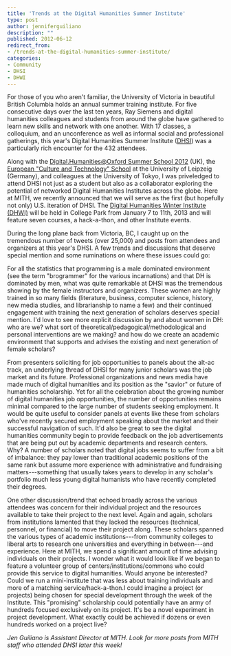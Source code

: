 ```yaml
---
title: 'Trends at the Digital Humanities Summer Institute'
type: post
author: jenniferguiliano
description: ""
published: 2012-06-12
redirect_from: 
- /trends-at-the-digital-humanities-summer-institute/
categories:
- Community
- DHSI
- DHWI
---
```

For those of you who aren't familiar, the University of Victoria in beautiful British Columbia holds an annual summer training institute. For five consecutive days over the last ten years, Ray Siemens and digital humanities colleagues and students from around the globe have gathered to learn new skills and network with one another. With 17 classes, a colloquium, and an unconference as well as informal social and professional gatherings, this year's Digital Humanities Summer Institute ([DHSI](http://www.dhsi.org)) was a particularly rich encounter for the 432 attendees.

Along with the [Digital.Humanities@Oxford Summer School 2012](http://digital.humanities.ox.ac.uk/dhoxss/) (UK), the [European "Culture and Technology" School](http://www.culingtec.uni-leipzig.de/ESU_C_T/node/97) at the University of Leipzeig (Germany), and colleagues at the University of Tokyo, I was priveledged to attend DHSI not just as a student but also as a collaborator exploring the potential of networked Digital Humanities Institutes across the globe. Here at MITH, we recently announced that we will serve as the first (but hopefully not only) U.S. iteration of DHSI. The [Digital Humanities Winter Institute (DHWI)](http://www.mith.umd.edu/dhwi/) will be held in College Park from January 7 to 11th, 2013 and will feature seven courses, a hack-a-thon, and other Institute events.

During the long plane back from Victoria, BC, I caught up on the tremendous number of tweets (over 25,000) and posts from attendees and organizers at this year's DHSI. A few trends and discussions that deserve special mention and some ruminations on where these issues could go:

For all the statistics that programming is a male dominated environment (see the term "brogrammer" for the various incarnations) and that DH is dominated by men, what was quite remarkable at DHSI was the tremendous showing by the female instructors and organizers. These women are highly trained in so many fields (literature, business, computer science, history, new media studies, and librarianship to name a few) and their continued engagement with training the next generation of scholars deserves special mention. I'd love to see more explicit discussion by and about women in DH: who are we? what sort of theoretical/pedagogical/methodological and personal interventions are we making? and how do we create an academic environment that supports and advises the existing and next generation of female scholars?

From presenters soliciting for job opportunities to panels about the alt-ac track, an underlying thread of DHSI for many junior scholars was the job market and its future. Professional organizations and news media have made much of digital humanities and its position as the "savior" or future of humanities scholarship. Yet for all the celebration about the growing number of digital humanities job opportunities, the number of opportunities remains minimal compared to the large number of students seeking employment. It would be quite useful to consider panels at events like these from scholars who've recently secured employment speaking about the market and their successful navigation of such. It'd also be great to see the digital humanities community begin to provide feedback on the job advertisements that are being put out by academic departments and research centers. Why? A number of scholars noted that digital jobs seems to suffer from a bit of imbalance: they pay lower than traditional academic positions of the same rank but assume more experience with administrative and fundraising matters---something that usually takes years to develop in any scholar's portfolio much less young digital humanists who have recently completed their degrees.

One other discussion/trend that echoed broadly across the various attendees was concern for their individual project and the resources available to take their project to the next level. Again and again, scholars from institutions lamented that they lacked the resources (technical, personnel, or financial) to move their project along. These scholars spanned the various types of academic institutions---from community colleges to liberal arts to research one universities and everything in between---and experience. Here at MITH, we spend a significant amount of time advising individuals on their projects. I wonder what it would look like if we began to feature a volunteer group of centers/institutions/commons who could provide this service to digital humanities. Would anyone be interested? Could we run a mini-institute that was less about training individuals and more of a matching service/hack-a-thon.I could imagine a project (or projects) being chosen for special development through the week of the Institute. This "promising" scholarship could potentially have an army of hundreds focused exclusively on its project. It's be a novel experiment in project development. What exactly could be achieved if dozens or even hundreds worked on a project live?

_Jen Guiliano is Assistant Director at MITH_. _Look for more posts from MITH staff who attended DHSI later this week!_
